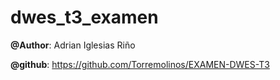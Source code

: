 # dwes_t3_examen

**@Author**: Adrian Iglesias Riño

**@github**: https://github.com/Torremolinos/EXAMEN-DWES-T3